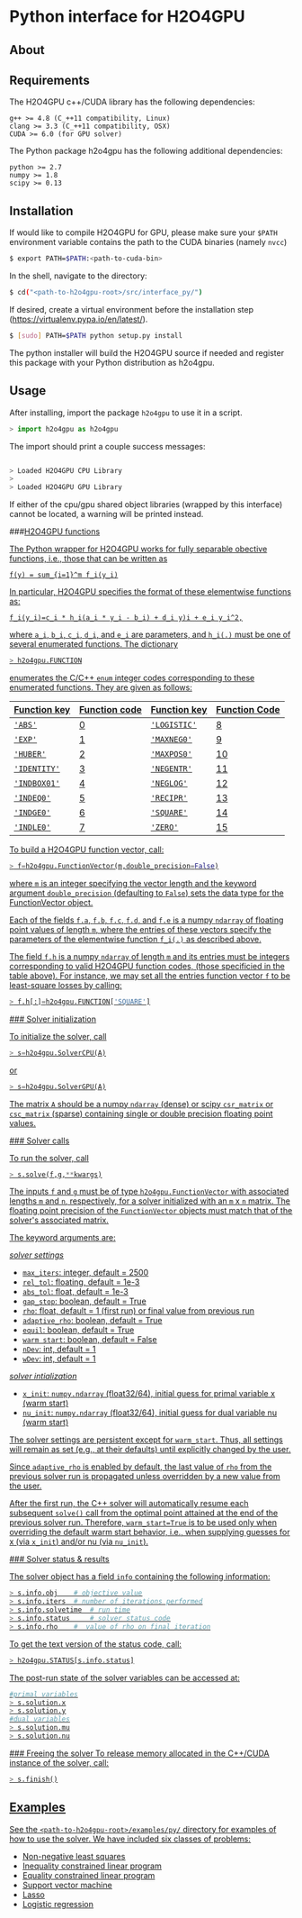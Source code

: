 # Python interface for H2O4GPU

About
-----


Requirements
------------
The H2O4GPU c++/CUDA library has the following dependencies:

	g++ >= 4.8 (C_++11 compatibility, Linux)
	clang >= 3.3 (C_++11 compatibility, OSX)
	CUDA >= 6.0 (for GPU solver)

The Python package h2o4gpu has the following additional dependencies:

	python >= 2.7
	numpy >= 1.8
	scipy >= 0.13


Installation
------------

If would like to compile H2O4GPU for GPU, please make sure your `$PATH` environment variable contains the path to the CUDA binaries (namely `nvcc`)


```bash
$ export PATH=$PATH:<path-to-cuda-bin>
```

In the shell, navigate to the directory:

```bash
$ cd("<path-to-h2o4gpu-root>/src/interface_py/")
```

If desired, create a virtual environment before the installation step (https://virtualenv.pypa.io/en/latest/).

```bash
$ [sudo] PATH=$PATH python setup.py install
```

The python installer will build the H2O4GPU source if needed and register this package with your Python distribution as h2o4gpu.


Usage
-----

After installing, import the package `h2o4gpu` to use it in a script.

```python
> import h2o4gpu as h2o4gpu
```

The import should print a couple success messages:
```python

> Loaded H2O4GPU CPU Library
>
> Loaded H2O4GPU GPU Library
```

If either of the cpu/gpu shared object libraries (wrapped by this interface) cannot be located, a warning will be printed instead.


###<u>H2O4GPU functions

The Python wrapper for H2O4GPU works for fully separable obective functions, i.e., those that can be written as


	f(y) = sum_{i=1}^m f_i(y_i)

In particular, H2O4GPU specifies the format of these elementwise functions as:

	f_i(y_i)=c_i * h_i(a_i * y_i - b_i) + d_i y)i + e_i y_i^2,

where `a_i`, `b_i`, `c_i`, `d_i`, and `e_i` are parameters, and `h_i(.)` must be one of several enumerated functions. The dictionary
```python
> h2o4gpu.FUNCTION
```
enumerates the C/C++ `enum` integer codes corresponding to these enumerated functions. They are given as follows:

Function key | Function code | Function key | Function Code
-------------|---------------|--------------|--------------
`'ABS'`		| 0 			 | `'LOGISTIC'` | 8
`'EXP'`		| 1 			 | `'MAXNEG0'` 	| 9
`'HUBER'`	| 2				 | `'MAXPOS0'` 	| 10
`'IDENTITY'`| 3				 | `'NEGENTR'` 	| 11
`'INDBOX01'`| 4				 | `'NEGLOG'` 	| 12
`'INDEQ0'`	| 5				 | `'RECIPR'` 	| 13
`'INDGE0'`	| 6				 | `'SQUARE'` 	| 14
`'INDLE0'`	| 7				 | `'ZERO'` 	| 15


To build a H2O4GPU function vector, call:
```python
> f=h2o4gpu.FunctionVector(m,double_precision=False)
```
where `m` is an integer specifying the vector length and the keyword argument `double_precision` (defaulting to `False`) sets the data type for the FunctionVector object.

Each of the fields
`f.a`, `f.b`, `f.c`, `f.d`, and `f.e`
is a numpy `ndarray` of floating point values of length `m`, where the entries of these vectors specify the parameters of the elementwise function `f_i(.)` as described above.

The field `f.h` is a numpy `ndarray` of length `m` and its entries must be integers corresponding to valid H2O4GPU function codes, (those specificied in the table above). For instance, we may set all the entries function vector `f` to be least-square losses by calling:

```python
> f.h[:]=h2o4gpu.FUNCTION['SQUARE']
```

###<u> Solver initialization

To initialize the solver, call

```python
> s=h2o4gpu.SolverCPU(A)
```
or
```python
> s=h2o4gpu.SolverGPU(A)
```

The matrix `A` should be a numpy `ndarray` (dense) or scipy `csr_matrix` or `csc_matrix` (sparse) containing single or double precision floating point values.


###<u> Solver calls

To run the solver, call

```python
> s.solve(f,g,**kwargs)
```

The inputs `f` and `g` must be of type `h2o4gpu.FunctionVector` with associated lengths `m` and `n`, respectively, for a solver initialized with an `m` x `n` matrix. The floating point precision of the `FunctionVector` objects must match that of the solver's associated matrix.

The keyword arguments are:

*solver settings*
+ `max_iters`: integer, default = 2500
+ `rel_tol`: floating, default = 1e-3
+ `abs_tol`: float, default = 1e-3
+ `gap_stop`: boolean, default = True
+ `rho`:			float, default = 1 (first run) or  final value from previous run
+ `adaptive_rho`:	boolean, default = True
+ `equil`:          boolean, default = True
+ `warm start`:		boolean, default = False
+ `nDev`:		    int, default = 1
+ `wDev`:		    int, default = 1

*solver intialization*
+ `x_init`: `numpy.ndarray` (float32/64), initial guess for primal variable x (warm start)
+ `nu_init`: `numpy.ndarray` (float32/64), initial guess for dual variable nu (warm start)


The solver settings are persistent except for `warm_start`. Thus, all settings will remain as set (e.g., at their defaults) until explicitly changed by the user.

Since `adaptive_rho` is enabled by default, the last value of `rho` from the previous solver run is propagated unless overridden by a new value from the user.

After the first run, the C++ solver will automatically resume each subsequent `solve()` call from the optimal point attained at the end of the previous solver run. Therefore, `warm_start=True` is to be used only when overriding the default warm start behavior, i.e., when supplying guesses for x (via `x_init`) and/or nu (via `nu_init`).


###<u> Solver status & results

The solver object has a field `info` containing the following information:

```python
> s.info.obj 	# objective value
> s.info.iters 	# number of iterations performed
> s.info.solvetime 	# run time
> s.info.status 	# solver status code
> s.info.rho 	#  value of rho on final iteration
```

To get the text version of the status code, call:
```python
> h2o4gpu.STATUS[s.info.status]
```

The post-run state of the solver variables can be accessed at:

```python
#primal variables
> s.solution.x
> s.solution.y
#dual variables
> s.solution.mu
> s.solution.nu
```

###<u> Freeing the solver
To release memory allocated in the C++/CUDA instance of the solver, call:

```python
> s.finish()
```

Examples
--------
See the `<path-to-h2o4gpu-root>/examples/py/` directory for examples of how to use the solver. We have included six classes of problems:

+ Non-negative least squares
+ Inequality constrained linear program
+ Equality constrained linear program
+ Support vector machine
+ Lasso
+ Logistic regression
